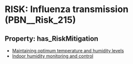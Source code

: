 # RISK: __Influenza transmission__ (PBN__Risk_215)

## Property: has_RiskMitigation

* [Maintaining optimum temperature and humidity levels](PBN__RiskMitigation_257)
* [Indoor humidity monitoring and control](PBN__RiskMitigation_258)

